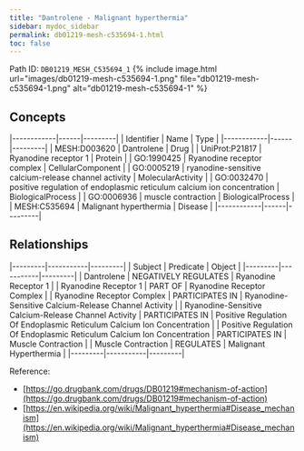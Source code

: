 ```yaml
---
title: "Dantrolene - Malignant hyperthermia"
sidebar: mydoc_sidebar
permalink: db01219-mesh-c535694-1.html
toc: false 
---
```



Path ID: `DB01219_MESH_C535694_1`
{% include image.html url="images/db01219-mesh-c535694-1.png" file="db01219-mesh-c535694-1.png" alt="db01219-mesh-c535694-1" %}

## Concepts

|------------|------|---------|
| Identifier | Name | Type    |
|------------|------|---------|
| MESH:D003620 | Dantrolene | Drug |
| UniProt:P21817 | Ryanodine receptor 1 | Protein |
| GO:1990425 | Ryanodine receptor complex | CellularComponent |
| GO:0005219 | ryanodine-sensitive calcium-release channel activity | MolecularActivity |
| GO:0032470 | positive regulation of endoplasmic reticulum calcium ion concentration | BiologicalProcess |
| GO:0006936 | muscle contraction | BiologicalProcess |
| MESH:C535694 | Malignant hyperthermia | Disease |
|------------|------|---------|

## Relationships

|---------|-----------|---------|
| Subject | Predicate | Object  |
|---------|-----------|---------|
| Dantrolene | NEGATIVELY REGULATES | Ryanodine Receptor 1 |
| Ryanodine Receptor 1 | PART OF | Ryanodine Receptor Complex |
| Ryanodine Receptor Complex | PARTICIPATES IN | Ryanodine-Sensitive Calcium-Release Channel Activity |
| Ryanodine-Sensitive Calcium-Release Channel Activity | PARTICIPATES IN | Positive Regulation Of Endoplasmic Reticulum Calcium Ion Concentration |
| Positive Regulation Of Endoplasmic Reticulum Calcium Ion Concentration | PARTICIPATES IN | Muscle Contraction |
| Muscle Contraction | REGULATES | Malignant Hyperthermia |
|---------|-----------|---------|

Reference: 
  - [https://go.drugbank.com/drugs/DB01219#mechanism-of-action](https://go.drugbank.com/drugs/DB01219#mechanism-of-action)
  - [https://en.wikipedia.org/wiki/Malignant_hyperthermia#Disease_mechanism](https://en.wikipedia.org/wiki/Malignant_hyperthermia#Disease_mechanism)
